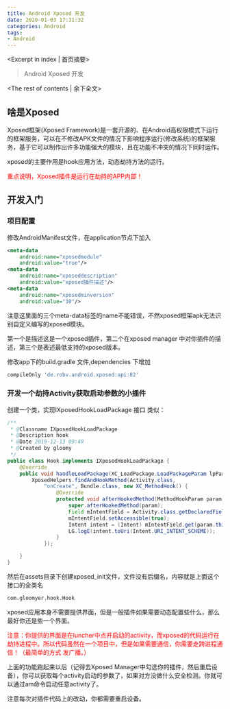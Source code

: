 ```yaml
---
title: Android Xposed 开发
date: 2020-01-03 17:31:32
categories: Android
tags:
- Android
---
```

<Excerpt in index | 首页摘要>
> Android Xposed 开发
<!-- more -->
<The rest of contents | 余下全文>  

## 啥是Xposed
Xposed框架(Xposed Framework)是一套开源的、在Android高权限模式下运行的框架服务，可以在不修改APK文件的情况下影响程序运行(修改系统)的框架服务，基于它可以制作出许多功能强大的模块，且在功能不冲突的情况下同时运作。

xposed的主要作用是hook应用方法，动态劫持方法的运行。

<font color='red'>重点说明，Xposed插件是运行在劫持的APP内部！</font>

## 开发入门
### 项目配置
修改AndroidManifest文件，在application节点下加入
```xml
<meta-data
    android:name="xposedmodule"
    android:value="true"/>
<meta-data
    android:name="xposeddescription"
    android:value="xposed插件描述"/>
<meta-data
    android:name="xposedminversion"
    android:value="30"/>
```

注意这里面的三个meta-data标签的name不能错误，不然xposed框架apk无法识别自定义编写的xposed模块。

第一个是描述这是一个xposed插件，第二个在xposed manager 中对你插件的描述，第三个是表述最低支持的xposed版本。


修改app下的build.gradle 文件,dependencies 下增加
```gradle
compileOnly 'de.robv.android.xposed:api:82'
```

### 开发一个劫持Activity获取启动参数的小插件

创建一个类，实现IXposedHookLoadPackage 接口 类似：
```java
/**
 * @Classname IXposedHookLoadPackage
 * @Description hook
 * @Date 2019-12-13 09:49
 * @Created by gloomy
 */
public class Hook implements IXposedHookLoadPackage {
    @Override
    public void handleLoadPackage(XC_LoadPackage.LoadPackageParam lpParam) throws Throwable {
        XposedHelpers.findAndHookMethod(Activity.class,
            "onCreate", Bundle.class, new XC_MethodHook() {
                @Override
                protected void afterHookedMethod(MethodHookParam param) throws Throwable {
                    super.afterHookedMethod(param);
                    Field mIntentField = Activity.class.getDeclaredField("mIntent");
                    mIntentField.setAccessible(true);
                    Intent intent = (Intent) mIntentField.get(param.thisObject);
                    LG.logE(intent.toUri(Intent.URI_INTENT_SCHEME));
                }
            });

    }
}
```

然后在assets目录下创建xposed_init文件，文件没有后缀名，内容就是上面这个接口的全类名
```txt
com.gloomyer.hook.Hook
```

xposed应用本身不需要提供界面，但是一般插件如果需要动态配置些什么，那么最好你还是些一个界面。

<font color='red'>注意：你提供的界面是在luncher中点开启动的activity，而xposed的代码运行在劫持进程中。所以代码虽然在一个项目中，但是如果需要通信，你需要走跨进程通信！（最简单的方式 发广播。）</font>

上面的功能跑起来以后（记得去Xposed Manager中勾选你的插件，然后重启设备），你可以获取每个activity启动的参数了，如果对方没做什么安全检测。你就可以通过am命令启动任意activity了。

注意每次对插件代码上的改动，你都需要重启设备。